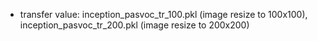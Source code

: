 * transfer value: inception_pasvoc_tr_100.pkl (image resize to 100x100), inception_pasvoc_tr_200.pkl (image resize to 200x200)
